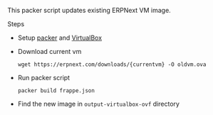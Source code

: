 This packer script updates existing ERPNext VM image.

Steps

* Setup [packer](http://www.packer.io/downloads.html) and [VirtualBox](https://www.virtualbox.org/wiki/Downloads)
* Download current vm
 
	`wget https://erpnext.com/downloads/{currentvm} -O oldvm.ova`
* Run packer script

	`packer build frappe.json`
* Find the new image in `output-virtualbox-ovf` directory
